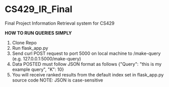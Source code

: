 # CS429_IR_Final
Final Project Information Retrieval system for CS429

**HOW TO RUN QUERIES SIMPLY**

1. Clone Repo
2. Run flask_app.py
3. Send curl POST request to port 5000 on local machine to /make-query (e.g. 127.0.0.1:5000/make-query)
4. Data POSTED must follow JSON format as follows {"Query": "this is my example query", "K": 10}
5. You will receive ranked results from the default index set in flask_app.py source code
NOTE: JSON is case-sensitive 
